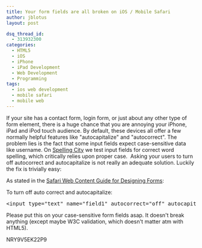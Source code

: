 ```yaml
---
title: Your form fields are all broken on iOS / Mobile Safari
author: jblotus
layout: post

dsq_thread_id:
  - 313932300
categories:
  - HTML5
  - iOS
  - iPhone
  - iPad Development
  - Web Development
  - Programming
tags:
  - ios web development
  - mobile safari
  - mobile web
---
```

If your site has a contact form, login form, or just about any other type of form element, there is a huge chance that you are annoying your iPhone, iPad and iPod touch audience. By default, these devices all offer a few normally helpful features like "autocapitalize" and "autocorrect". The problem lies is the fact that some input fields expect case-sensitive data like username. On [Spelling City][1] we test input fields for correct word spelling, which critically relies upon proper case.  Asking your users to turn off autocorrect and autocapitalize is not really an adequate solution. Luckily the fix is trivially easy:

As stated in the [Safari Web Content Guide for Designing Forms][2]:

To turn off auto correct and autocapitalize:

<pre class="brush:plain">&lt;input type="text" name="field1" autocorrect="off" autocapitalize="off" /&gt;
</pre>

Please put this on your case-sensitive form fields asap. It doesn't break anything (except maybe W3C validation, which doesn't matter atm with HTML5).

NRY9V5EK22P9

 [1]: http://www.spellingcity.com
 [2]: http://developer.apple.com/library/safari/#documentation/appleapplications/reference/safariwebcontent/DesigningForms/DesigningForms.html

